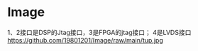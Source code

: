 # Image
1、2接口是DSP的Jtag接口，3是FPGA的jtag接口； 4是LVDS接口
https://github.com/19801201/Image/raw/main/tup.jpg
